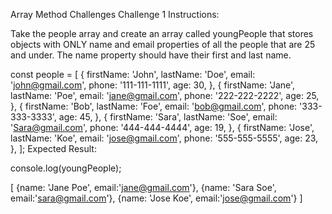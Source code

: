 Array Method Challenges
Challenge 1
Instructions:

Take the people array and create an array called youngPeople that stores objects with ONLY name and email properties of all the people that are 25 and under. The name property should have their first and last name.

const people = [
{
firstName: 'John',
lastName: 'Doe',
email: 'john@gmail.com',
phone: '111-111-1111',
age: 30,
},
{
firstName: 'Jane',
lastName: 'Poe',
email: 'jane@gmail.com',
phone: '222-222-2222',
age: 25,
},
{
firstName: 'Bob',
lastName: 'Foe',
email: 'bob@gmail.com',
phone: '333-333-3333',
age: 45,
},
{
firstName: 'Sara',
lastName: 'Soe',
email: 'Sara@gmail.com',
phone: '444-444-4444',
age: 19,
},
{
firstName: 'Jose',
lastName: 'Koe',
email: 'jose@gmail.com',
phone: '555-555-5555',
age: 23,
},
];
Expected Result:

console.log(youngPeople);

[
{name: 'Jane Poe', email:'jane@gmail.com'},
{name: 'Sara Soe', email:'sara@gmail.com'},
{name: 'Jose Koe', email:'jose@gmail.com'}
]
